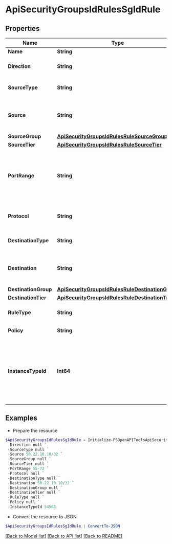 # ApiSecurityGroupsIdRulesSgIdRule
## Properties

Name | Type | Description | Notes
------------ | ------------- | ------------- | -------------
**Name** | **String** | A name for the rule | [optional] 
**Direction** | **String** | Either &#x60;ingress&#x60; or &#x60;egress&#x60; | [optional] [default to "ingress"]
**SourceType** | **String** | Either &#x60;cidr&#x60;, &#x60;group&#x60;, &#x60;tier&#x60;, &#x60;all&#x60;. | [optional] [default to "cidr"]
**Source** | **String** | CIDR representing the source IP(s) which should receive access. Required for &#x60;sourceType&#x60;&#x3D;cidr | [optional] 
**SourceGroup** | [**ApiSecurityGroupsIdRulesRuleSourceGroup**](ApiSecurityGroupsIdRulesRuleSourceGroup.md) |  | [optional] 
**SourceTier** | [**ApiSecurityGroupsIdRulesRuleSourceTier**](ApiSecurityGroupsIdRulesRuleSourceTier.md) |  | [optional] 
**PortRange** | **String** | Either a single value (i.e. 55) or a port range (i.e. 1-65535) for which to open access to the source. Required if customRule is true, otherwise, ignored.  | [optional] 
**Protocol** | **String** | Either tcp, udp, icmp. Required if customRule is true, otherwise, ignored. | 
**DestinationType** | **String** | Either cidr, group, tier, instance. | [optional] [default to "cidr"]
**Destination** | **String** | CIDR representing the destination IP(s) which should receive access. Required for &#x60;destinationType&#x60;&#x3D;cidr. | [optional] 
**DestinationGroup** | [**ApiSecurityGroupsIdRulesRuleDestinationGroup**](ApiSecurityGroupsIdRulesRuleDestinationGroup.md) |  | [optional] 
**DestinationTier** | [**ApiSecurityGroupsIdRulesRuleDestinationTier**](ApiSecurityGroupsIdRulesRuleDestinationTier.md) |  | [optional] 
**RuleType** | **String** | Either &#x60;customRule&#x60; or an &#x60;instance type&#x60; code. | [default to "customRule"]
**Policy** | **String** | Either &#x60;accept&#x60; or &#x60;deny&#x60;. | [optional] 
**InstanceTypeId** | **Int64** | The id of an Instance Type. If specified, the source CIDR will have access to all ports exposed by the particular instance in the cloud, app, or instance. Required if customRule is false, otherwise ignored.  | [optional] 

## Examples

- Prepare the resource
```powershell
$ApiSecurityGroupsIdRulesSgIdRule = Initialize-PSOpenAPIToolsApiSecurityGroupsIdRulesSgIdRule  -Name null `
 -Direction null `
 -SourceType null `
 -Source 50.22.10.10/32 `
 -SourceGroup null `
 -SourceTier null `
 -PortRange 55-72 `
 -Protocol null `
 -DestinationType null `
 -Destination 50.22.10.10/32 `
 -DestinationGroup null `
 -DestinationTier null `
 -RuleType null `
 -Policy null `
 -InstanceTypeId 54568
```

- Convert the resource to JSON
```powershell
$ApiSecurityGroupsIdRulesSgIdRule | ConvertTo-JSON
```

[[Back to Model list]](../README.md#documentation-for-models) [[Back to API list]](../README.md#documentation-for-api-endpoints) [[Back to README]](../README.md)


